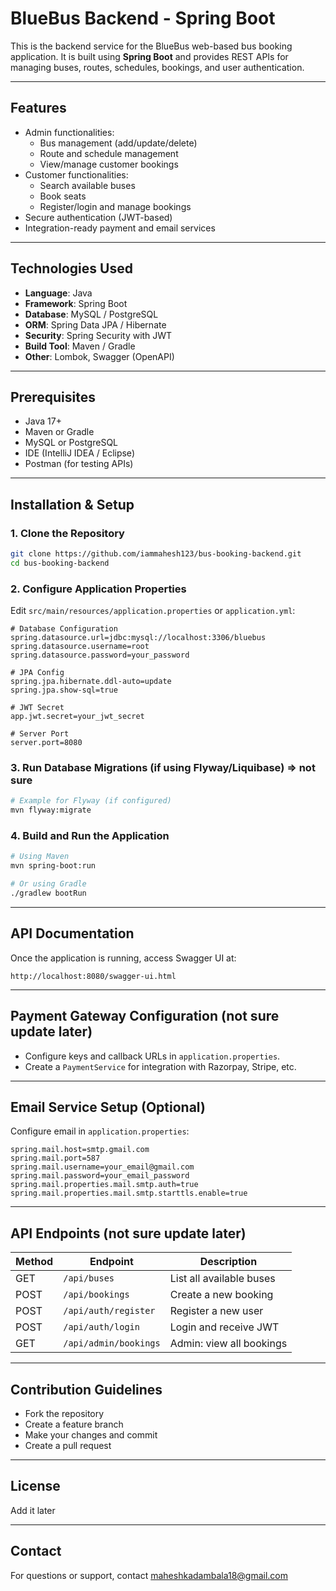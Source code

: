 # BlueBus Backend - Spring Boot

This is the backend service for the BlueBus web-based bus booking application. It is built using **Spring Boot** and provides REST APIs for managing buses, routes, schedules, bookings, and user authentication.

---

## Features

- Admin functionalities:
  - Bus management (add/update/delete)
  - Route and schedule management
  - View/manage customer bookings
- Customer functionalities:
  - Search available buses
  - Book seats
  - Register/login and manage bookings
- Secure authentication (JWT-based)
- Integration-ready payment and email services

---

## Technologies Used

- **Language**: Java
- **Framework**: Spring Boot
- **Database**: MySQL / PostgreSQL
- **ORM**: Spring Data JPA / Hibernate
- **Security**: Spring Security with JWT
- **Build Tool**: Maven / Gradle
- **Other**: Lombok, Swagger (OpenAPI)

---

## Prerequisites

- Java 17+
- Maven or Gradle
- MySQL or PostgreSQL
- IDE (IntelliJ IDEA / Eclipse)
- Postman (for testing APIs)

---

## Installation & Setup

### 1. Clone the Repository

```bash
git clone https://github.com/iammahesh123/bus-booking-backend.git
cd bus-booking-backend
```

### 2. Configure Application Properties

Edit `src/main/resources/application.properties` or `application.yml`:

```properties
# Database Configuration
spring.datasource.url=jdbc:mysql://localhost:3306/bluebus
spring.datasource.username=root
spring.datasource.password=your_password

# JPA Config
spring.jpa.hibernate.ddl-auto=update
spring.jpa.show-sql=true

# JWT Secret
app.jwt.secret=your_jwt_secret

# Server Port
server.port=8080
```

### 3. Run Database Migrations (if using Flyway/Liquibase) => not sure

```bash
# Example for Flyway (if configured)
mvn flyway:migrate
```

### 4. Build and Run the Application

```bash
# Using Maven
mvn spring-boot:run

# Or using Gradle
./gradlew bootRun
```

---

## API Documentation

Once the application is running, access Swagger UI at:

```
http://localhost:8080/swagger-ui.html
```

---

## Payment Gateway Configuration (not sure update later)

- Configure keys and callback URLs in `application.properties`.
- Create a `PaymentService` for integration with Razorpay, Stripe, etc.

---

## Email Service Setup (Optional)

Configure email in `application.properties`:

```properties
spring.mail.host=smtp.gmail.com
spring.mail.port=587
spring.mail.username=your_email@gmail.com
spring.mail.password=your_email_password
spring.mail.properties.mail.smtp.auth=true
spring.mail.properties.mail.smtp.starttls.enable=true
```

---

## API Endpoints (not sure update later)

| Method | Endpoint                 | Description                    |
|--------|--------------------------|--------------------------------|
| GET    | `/api/buses`             | List all available buses       |
| POST   | `/api/bookings`          | Create a new booking           |
| POST   | `/api/auth/register`     | Register a new user            |
| POST   | `/api/auth/login`        | Login and receive JWT          |
| GET    | `/api/admin/bookings`    | Admin: view all bookings       |

---

## Contribution Guidelines

- Fork the repository
- Create a feature branch
- Make your changes and commit
- Create a pull request

---

## License

Add it later

---

## Contact

For questions or support, contact maheshkadambala18@gmail.com
